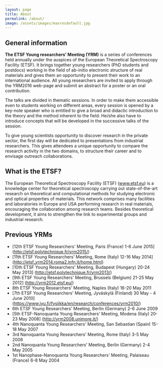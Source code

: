 ```yaml
---
layout: page
title: About
permalink: /about/
image: /assets/images/maxresdefault.jpg
---
```

## General information

**The ETSF Young researchers' Meeting (YRM)** is a series of conferences held annually under the auspices of the European Theoretical Spectroscopy Facility (ETSF). It brings together young researchers (PhD students and postdocs) working in the field of ab-initio electronic structure of real materials and gives them an opportunity to present their work to an international audience. All young researchers are invited to apply through the YRM2016 web-page and submit an abstract for a poster or an oral contribution.

The talks are divided in thematic sessions. In order to make them accessible even to students working on different areas, every session is opened by a key-note speaker who is entitled to give a broad and didactic introduction to the theory and the method inherent to the field. He/she also have to introduce concepts that will be developed in the successive talks of the session.

To give young scientists opportunity to discover research in the private sector, the first day will be dedicated to presentations from industrial researchers. This gives attendees a unique opportunity to compare the research activity in the two domains, to structure their career and to envisage outreach collaborations.

## What is the ETSF?

The European Theoretical Spectroscopy Facility (ETSF) (www.etsf.eu) is a knowledge center for theoretical spectroscopy carrying out state-of-the-art research on theoretical and computational methods for studying electronic and optical properties of materials. This network comprises many facilities and laboratories in Europe and USA performing research in real materials, encouraging the collaboration among research teams. Besides theoretical development, it aims to strengthen the link to experimental groups and industrial research.

## Previous YRMs
* [12th ETSF Young Researchers' Meeting, Paris (France)  1-6 June 2015] (http://etsf.polytechnique.fr/yrm2015/)
* [11th ETSF Young Researchers' Meeting, Rome (Italy)  12-16 May 2014] (http://etsf_yrm2014.roma2.infn.it/home.html)
* [10th ETSF Young Researchers' Meeting, Budapest (Hungary)  20-24 May 2013] (http://etsf.polytechnique.fr/yrm2013/)
* [9th ETSF Young Researchers' Meeting, Brussels (Belgium)  21-25 May 2012] (http://yrm2012.etsf.eu/)
* 8th ETSF Young Researchers' Meeting, Naples (Italy)  16-20 May 2011
* [7th ETSF Young Researchers' Meeting, Jyväskylä (Finland)  30 May - 4 June 2010] (https://www.jyu.fi/fysiikka/en/research/conferences/yrm2010/)
* 6th ETSF Young Researchers' Meeting, Berlin (Germany)  2-6 June 2009
* [5th ETSF-Nanoquanta Young Researchers' Meeting, Modena (Italy)  20-23 May 2008] (http://yrm2008.unimore.it/)
* 4th Nanoquanta Young Researchers' Meeting, San Sebastian (Spain)  15-18 May 2007
* 3rd Nanoquanta Young Researchers' Meeting, Rome (Italy)  3-5 May 2006
* 2nd Nanoquanta Young Researchers' Meeting, Berlin (Germany)  2-4 May 2005
* 1st Nanophase-Nanoquanta Young Researchers' Meeting, Palaiseau (France)  6-8 May 2004
